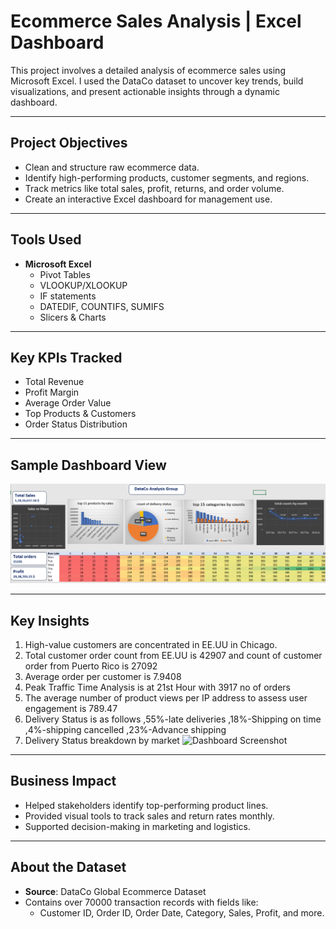 #  Ecommerce Sales Analysis | Excel Dashboard

This project involves a detailed analysis of ecommerce sales using Microsoft Excel. I used the DataCo dataset to uncover key trends, build visualizations, and present actionable insights through a dynamic dashboard.

---

##  Project Objectives

- Clean and structure raw ecommerce data.
- Identify high-performing products, customer segments, and regions.
- Track metrics like total sales, profit, returns, and order volume.
- Create an interactive Excel dashboard for management use.

---

##  Tools Used

- **Microsoft Excel**
  - Pivot Tables
  - VLOOKUP/XLOOKUP
  - IF statements
  - DATEDIF, COUNTIFS, SUMIFS
  - Slicers & Charts

---

##  Key KPIs Tracked

- Total Revenue
- Profit Margin
- Average Order Value
- Top Products & Customers
- Order Status Distribution

---

## Sample Dashboard View

![Dashboard Screenshot](https://github.com/Shankar0002/Ecommerce_Analysis_DataCo_Group_Excel/blob/main/excel.png?raw=true)

---

## Key Insights

1. High-value customers are concentrated in EE.UU in Chicago.
2. Total customer order count from EE.UU is 42907 and count of customer order from Puerto Rico is 27092
3. Average order per customer is 7.9408
4. Peak Traffic Time Analysis is at 21st Hour  with 3917 no of orders
5.  The average number of product views per IP address to assess user engagement is 789.47
6.  Delivery Status is as follows ,55%-late deliveries ,18%-Shipping on time ,4%-shipping cancelled ,23%-Advance shipping
7.  Delivery Status breakdown by market
   ![Dashboard Screenshot]()

   

---

##  Business Impact

- Helped stakeholders identify top-performing product lines.
- Provided visual tools to track sales and return rates monthly.
- Supported decision-making in marketing and logistics.

---

##  About the Dataset

- **Source**: DataCo Global Ecommerce Dataset
- Contains over 70000 transaction records with fields like:
  - Customer ID, Order ID, Order Date, Category, Sales, Profit, and more.


